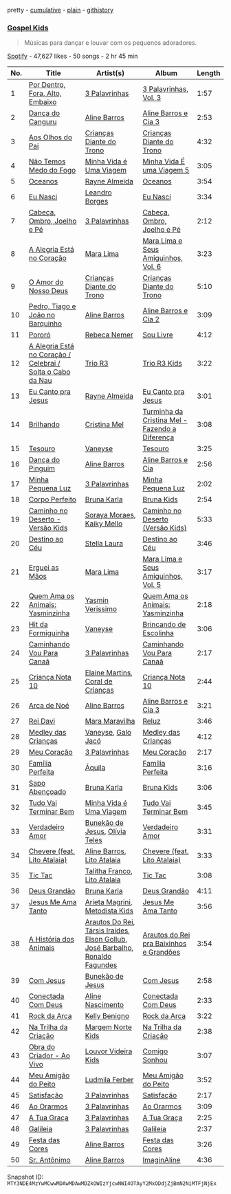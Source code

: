 pretty - [cumulative](/playlists/cumulative/37i9dQZF1DX52rW82P8TUE.md) - [plain](/playlists/plain/37i9dQZF1DX52rW82P8TUE) - [githistory](https://github.githistory.xyz/mackorone/spotify-playlist-archive/blob/main/playlists/plain/37i9dQZF1DX52rW82P8TUE)

### [Gospel Kids](https://open.spotify.com/playlist/37i9dQZF1DX52rW82P8TUE)

> Músicas para dançar e louvar com os pequenos adoradores.

[Spotify](https://open.spotify.com/user/spotify) - 47,627 likes - 50 songs - 2 hr 45 min

| No. | Title | Artist(s) | Album | Length |
|---|---|---|---|---|
| 1 | [Por Dentro, Fora, Alto, Embaixo](https://open.spotify.com/track/5zuOwjPMZkCfzTa9mE8I87) | [3 Palavrinhas](https://open.spotify.com/artist/6apif9UbguC36klKtjMKVL) | [3 Palavrinhas, Vol\. 3](https://open.spotify.com/album/4Aw3KlIumWtvdpamB7DMsU) | 1:57 |
| 2 | [Dança do Canguru](https://open.spotify.com/track/1U4Vl0LRSvWtfBtRI6bnBN) | [Aline Barros](https://open.spotify.com/artist/2aKyKSggb31Kw9s9i3iXoo) | [Aline Barros e Cia 3](https://open.spotify.com/album/6dtJQolCzJVqKjpBE72gpg) | 2:53 |
| 3 | [Aos Olhos do Pai](https://open.spotify.com/track/28ATy9KFpbfUujbB8ZMkWc) | [Crianças Diante do Trono](https://open.spotify.com/artist/1DrV98ubDph1jAWq7ikcF5) | [Crianças Diante do Trono](https://open.spotify.com/album/0NQ0gD4kZUZ7NR76X1QCqk) | 4:32 |
| 4 | [Não Temos Medo do Fogo](https://open.spotify.com/track/3tnh93byTIcpyhZYsLN93O) | [Minha Vida é Uma Viagem](https://open.spotify.com/artist/1o0rLhiJRM3IFLGlqBVolR) | [Minha Vida É uma Viagem 5](https://open.spotify.com/album/2DCbdwhK6SoBW9XawSSrbK) | 3:05 |
| 5 | [Oceanos](https://open.spotify.com/track/2Ehjl2vMGZhWsNwRco3hMu) | [Rayne Almeida](https://open.spotify.com/artist/2WtIzFKxQniqeliHt4vIVj) | [Oceanos](https://open.spotify.com/album/3vt5PFQ9JUQbeL7AnfsK2j) | 3:54 |
| 6 | [Eu Nasci](https://open.spotify.com/track/2dE7xXqKFCUAnL8njBXUrI) | [Leandro Borges](https://open.spotify.com/artist/1W08UTn6HSj0dHarQE7ReQ) | [Eu Nasci](https://open.spotify.com/album/2HmqtDhNBSUKR42VLi2Evl) | 3:34 |
| 7 | [Cabeça, Ombro, Joelho e Pé](https://open.spotify.com/track/3lRfG9FccT67tuGboXeEZs) | [3 Palavrinhas](https://open.spotify.com/artist/6apif9UbguC36klKtjMKVL) | [Cabeça, Ombro, Joelho e Pé](https://open.spotify.com/album/1F1pwnUBYMI9vFVpIQF97W) | 2:12 |
| 8 | [A Alegria Está no Coração](https://open.spotify.com/track/61PU43JNFgjn1zuAaAz96d) | [Mara Lima](https://open.spotify.com/artist/3r3fXHLRkaNVAuP7ckBJOV) | [Mara Lima e Seus Amiguinhos, Vol\. 6](https://open.spotify.com/album/1cAgUMSQibfGNArPNRIJKn) | 3:23 |
| 9 | [O Amor do Nosso Deus](https://open.spotify.com/track/2gvn5QvlQdnE2T06ErTaer) | [Crianças Diante do Trono](https://open.spotify.com/artist/1DrV98ubDph1jAWq7ikcF5) | [Crianças Diante do Trono](https://open.spotify.com/album/0NQ0gD4kZUZ7NR76X1QCqk) | 5:10 |
| 10 | [Pedro, Tiago e João no Barquinho](https://open.spotify.com/track/1180Pe0jjGNslftSXTrEKi) | [Aline Barros](https://open.spotify.com/artist/2aKyKSggb31Kw9s9i3iXoo) | [Aline Barros e Cia 2](https://open.spotify.com/album/58dham8BeNuWKBJJTbzenr) | 3:09 |
| 11 | [Pororó](https://open.spotify.com/track/44FbIn8MPPGj7jjDFLhXIr) | [Rebeca Nemer](https://open.spotify.com/artist/1mQU9ZMrrU8FcbjfePJBsk) | [Sou Livre](https://open.spotify.com/album/2Wgno6YhkdyXyfhDo1MH7M) | 4:12 |
| 12 | [A Alegria Está no Coração / Celebrai / Solta o Cabo da Nau](https://open.spotify.com/track/7FNueAtAXOl1aImDlO9jO0) | [Trio R3](https://open.spotify.com/artist/1j80V5H3SnqrUDKhpAo1OE) | [Trio R3 Kids](https://open.spotify.com/album/3iXWPgtTT7O1t7e5eZoDmf) | 3:22 |
| 13 | [Eu Canto pra Jesus](https://open.spotify.com/track/6dWRzM5A2KxgYtzfZozviQ) | [Rayne Almeida](https://open.spotify.com/artist/2WtIzFKxQniqeliHt4vIVj) | [Eu Canto pra Jesus](https://open.spotify.com/album/6iU37mu4rSSCnrUhjnhrWJ) | 3:01 |
| 14 | [Brilhando](https://open.spotify.com/track/6aMHKxUyAUsbVNJa8TbyuX) | [Cristina Mel](https://open.spotify.com/artist/0vKtp60PHfEnBSLJU9uHgP) | [Turminha da Cristina Mel \- Fazendo a Diferença](https://open.spotify.com/album/6T5y5A3YoPNXQsUu7OlAaX) | 3:08 |
| 15 | [Tesouro](https://open.spotify.com/track/0d7iluBpPMuBSFxrhqfDyF) | [Vaneyse](https://open.spotify.com/artist/3S1zrPd36u0KRCPF6HUAOl) | [Tesouro](https://open.spotify.com/album/61v4qQZaJwjprUBIJx9c1v) | 3:25 |
| 16 | [Dança do Pinguim](https://open.spotify.com/track/4xIhkjavXmWmlUSBOtEqUq) | [Aline Barros](https://open.spotify.com/artist/2aKyKSggb31Kw9s9i3iXoo) | [Aline Barros e Cia](https://open.spotify.com/album/5RFApbqCFVwb3ABVj8Q8w4) | 2:56 |
| 17 | [Minha Pequena Luz](https://open.spotify.com/track/1fr5LcT7TguvSZJRlNQNNv) | [3 Palavrinhas](https://open.spotify.com/artist/6apif9UbguC36klKtjMKVL) | [Minha Pequena Luz](https://open.spotify.com/album/6CnrRYF7ONjhhmCVzjRkg9) | 2:02 |
| 18 | [Corpo Perfeito](https://open.spotify.com/track/0ppgTngQMJwHyM5DTjo8nv) | [Bruna Karla](https://open.spotify.com/artist/0YdeGzSneJdP1NEKY3EFlR) | [Bruna Kids](https://open.spotify.com/album/0W7kUdHwTI6L17XHH73HY2) | 2:54 |
| 19 | [Caminho no Deserto \- Versão Kids](https://open.spotify.com/track/1J1eBc6ECu1cZq7JslY4VG) | [Soraya Moraes](https://open.spotify.com/artist/0IPQAIkLxcVSsxlTPPn3Bp), [Kaiky Mello](https://open.spotify.com/artist/576aczLz6CXzj9E0WZ1EJw) | [Caminho no Deserto \(Versão Kids\)](https://open.spotify.com/album/34EQIvp5R1X7n4chgsK1PR) | 5:33 |
| 20 | [Destino ao Céu](https://open.spotify.com/track/25nCwxGYMiwJeEbqitBkjn) | [Stella Laura](https://open.spotify.com/artist/1lqxvuE0yfesGRZ4sdVVNm) | [Destino ao Céu](https://open.spotify.com/album/7mGVlHAO59mS0XChbEDRUm) | 3:46 |
| 21 | [Erguei as Mãos](https://open.spotify.com/track/7GTVVZiren9LxoyNW4pATK) | [Mara Lima](https://open.spotify.com/artist/3r3fXHLRkaNVAuP7ckBJOV) | [Mara Lima e Seus Amiguinhos, Vol\. 5](https://open.spotify.com/album/5hCu7mordTwYqr2n2rW0LR) | 3:17 |
| 22 | [Quem Ama os Animais: Yasminzinha](https://open.spotify.com/track/3QeEhShhm4xarUOUmHS4tn) | [Yasmin Verissimo](https://open.spotify.com/artist/1O6na9PsfEQLFmZHg8MEyE) | [Quem Ama os Animais: Yasminzinha](https://open.spotify.com/album/7zDczluqFBHATzo2eXUWZC) | 2:18 |
| 23 | [Hit da Formiguinha](https://open.spotify.com/track/2jxOwM1YWNLdVtYKhHjY4r) | [Vaneyse](https://open.spotify.com/artist/3S1zrPd36u0KRCPF6HUAOl) | [Brincando de Escolinha](https://open.spotify.com/album/28QrtBn35MNZOGsNMjUrja) | 3:06 |
| 24 | [Caminhando Vou Para Canaã](https://open.spotify.com/track/1gjyW1dkU6SfYlo6dwByJz) | [3 Palavrinhas](https://open.spotify.com/artist/6apif9UbguC36klKtjMKVL) | [Caminhando Vou Para Canaã](https://open.spotify.com/album/051Ck9PEoQhBlON1mnw0gN) | 2:17 |
| 25 | [Criança Nota 10](https://open.spotify.com/track/2kPwaMnS3qowXfg8aBh7nn) | [Elaine Martins](https://open.spotify.com/artist/4rVAT3ktBeOdexcKic0mC8), [Coral de Crianças](https://open.spotify.com/artist/2qUfzKBWjm4UpH1MjdKnSi) | [Criança Nota 10](https://open.spotify.com/album/2nFtRppoPctEbxAUTpynL3) | 2:44 |
| 26 | [Arca de Noé](https://open.spotify.com/track/2IlFyiCXLg5EK5JChEgWGA) | [Aline Barros](https://open.spotify.com/artist/2aKyKSggb31Kw9s9i3iXoo) | [Aline Barros e Cia 3](https://open.spotify.com/album/6dtJQolCzJVqKjpBE72gpg) | 3:21 |
| 27 | [Rei Davi](https://open.spotify.com/track/4v1Yf5GPWOAgOk67CSU0dP) | [Mara Maravilha](https://open.spotify.com/artist/2vEZbLLAKRqzoiTR9aupGu) | [Reluz](https://open.spotify.com/album/4Oolk7dVn9F9EfQoomK1w8) | 3:46 |
| 28 | [Medley das Crianças](https://open.spotify.com/track/04lDkeEi5mxKfXkBXcmrAQ) | [Vaneyse](https://open.spotify.com/artist/3S1zrPd36u0KRCPF6HUAOl), [Galo Jacó](https://open.spotify.com/artist/6JDieX8x5rmjocsN3Rxs2L) | [Medley das Crianças](https://open.spotify.com/album/6kA8eLY4fy4LqYmQVWD3tH) | 4:12 |
| 29 | [Meu Coração](https://open.spotify.com/track/1MDXv0hRY9EgHTwvQyr7EG) | [3 Palavrinhas](https://open.spotify.com/artist/6apif9UbguC36klKtjMKVL) | [Meu Coração](https://open.spotify.com/album/6y2SSn86BAh3LZHKwNiKK4) | 2:17 |
| 30 | [Família Perfeita](https://open.spotify.com/track/25UWTOQyH5eOcvMyWb0VKR) | [Áquila](https://open.spotify.com/artist/4z6EQDJNZwMQ6uHmjL87nQ) | [Família Perfeita](https://open.spotify.com/album/2BOtSzS45MKiRwNHHoPD6V) | 3:16 |
| 31 | [Sapo Abençoado](https://open.spotify.com/track/6udRCH0KMT8k4GrXAsoI6e) | [Bruna Karla](https://open.spotify.com/artist/0YdeGzSneJdP1NEKY3EFlR) | [Bruna Kids](https://open.spotify.com/album/0W7kUdHwTI6L17XHH73HY2) | 3:06 |
| 32 | [Tudo Vai Terminar Bem](https://open.spotify.com/track/4oYgECBXPGWladYejkc4bP) | [Minha Vida é Uma Viagem](https://open.spotify.com/artist/1o0rLhiJRM3IFLGlqBVolR) | [Tudo Vai Terminar Bem](https://open.spotify.com/album/45SiWKT4wFF9c67wCqiMBA) | 3:45 |
| 33 | [Verdadeiro Amor](https://open.spotify.com/track/0yWQuYf69YZPteFYdVpubx) | [Bunekão de Jesus](https://open.spotify.com/artist/3EzcPGgFNYyoFpcLjec4c2), [Olívia Teles](https://open.spotify.com/artist/2ojdlKsNAWovUgFXkFC2IZ) | [Verdadeiro Amor](https://open.spotify.com/album/4UxBeejCnl6LjKlBXNpjTH) | 3:31 |
| 34 | [Chevere \(feat\. Lito Atalaia\)](https://open.spotify.com/track/3Ecllma7tEPF8gZZZsNp1v) | [Aline Barros](https://open.spotify.com/artist/2aKyKSggb31Kw9s9i3iXoo), [Lito Atalaia](https://open.spotify.com/artist/40VTmb5TDKq5wom2CAnvU3) | [Chevere \(feat\. Lito Atalaia\)](https://open.spotify.com/album/2nuYrKJ4TCQ1B9ZV2Mjupg) | 3:33 |
| 35 | [Tic Tac](https://open.spotify.com/track/4jygcdgSgyyf7QJacekxmx) | [Talitha Franco](https://open.spotify.com/artist/4a9BpHMkMFUFZT7j00Dubq), [Lito Atalaia](https://open.spotify.com/artist/40VTmb5TDKq5wom2CAnvU3) | [Tic Tac](https://open.spotify.com/album/1g8HEmXjdRfNLqk9rk1Grk) | 3:08 |
| 36 | [Deus Grandão](https://open.spotify.com/track/4P0TyPgmAOq2gVQJf7LMV5) | [Bruna Karla](https://open.spotify.com/artist/0YdeGzSneJdP1NEKY3EFlR) | [Deus Grandão](https://open.spotify.com/album/1zkpj6qPydhF9RAaDnrWRn) | 4:11 |
| 37 | [Jesus Me Ama Tanto](https://open.spotify.com/track/0J8hD8AoGlQipoHU6LF6ZX) | [Arieta Magrini](https://open.spotify.com/artist/3KPggmoiyvKE7nhNdJ3sL5), [Metodista Kids](https://open.spotify.com/artist/2IsqqcA3KOtxZHKplFVUaa) | [Jesus Me Ama Tanto](https://open.spotify.com/album/2Zz9nQm8tCtURbCYJnN0mc) | 3:56 |
| 38 | [A História dos Animais](https://open.spotify.com/track/54p1PR4nMkq495gv1LIQxO) | [Arautos Do Rei](https://open.spotify.com/artist/7HMkkJU8KMSMpEZ1RA8gvK), [Társis Iraídes](https://open.spotify.com/artist/0p942FANsPACepQGy7HuF7), [Elson Gollub](https://open.spotify.com/artist/4CnTjFbM00kSSgLddqNgqh), [José Barbalho](https://open.spotify.com/artist/3nTd1c0vX2OvYS4cF6otAo), [Ronaldo Fagundes](https://open.spotify.com/artist/3k8WlBrUAmrPAAwGILLlMj) | [Arautos do Rei pra Baixinhos e Grandões](https://open.spotify.com/album/6hQ1VdOFsnwERYnnBuxsFK) | 3:54 |
| 39 | [Com Jesus](https://open.spotify.com/track/1teeml3NtPVTvfdrPiuxID) | [Bunekão de Jesus](https://open.spotify.com/artist/3EzcPGgFNYyoFpcLjec4c2) | [Com Jesus](https://open.spotify.com/album/0GPGJJUSk7pCTOrMkKgy60) | 2:58 |
| 40 | [Conectada Com Deus](https://open.spotify.com/track/0mdbQRBEonvAxHHJsS5UCj) | [Aline Nascimento](https://open.spotify.com/artist/5Iz1GoxCNhkBe8vn9fXQV4) | [Conectada Com Deus](https://open.spotify.com/album/58yeAD8aegEUHWbQBZp3mx) | 2:33 |
| 41 | [Rock da Arca](https://open.spotify.com/track/7HzkYbSog275m1M5kaAUFW) | [Kelly Benigno](https://open.spotify.com/artist/2YYbZyhGyLlVQGfaE1Hn5X) | [Rock da Arca](https://open.spotify.com/album/1cNrPAjRtZWUKeMiSqJmEG) | 3:22 |
| 42 | [Na Trilha da Criação](https://open.spotify.com/track/2AeUTBwpPLpEJbu6T7I335) | [Margem Norte Kids](https://open.spotify.com/artist/7MqM27ki9IN3dGwGttHIYa) | [Na Trilha da Criação](https://open.spotify.com/album/7L2eWc0MQm3Da6L80gd6jW) | 2:38 |
| 43 | [Obra do Criador \- Ao Vivo](https://open.spotify.com/track/6H4h2cnyfeTnqAHfdqi5dw) | [Louvor Videira Kids](https://open.spotify.com/artist/5xQlLW7wWdVaYLUzbphgGu) | [Comigo Sonhou](https://open.spotify.com/album/3tbgkAsVPkMHK4TBOwIwpV) | 3:07 |
| 44 | [Meu Amigão do Peito](https://open.spotify.com/track/7kpsitoqNZGXXvxUtFg4Qj) | [Ludmila Ferber](https://open.spotify.com/artist/3XFPsySK5XlfmcxJGWcyWn) | [Meu Amigão do Peito](https://open.spotify.com/album/1CUbAbluxubTfpGKXg5BgA) | 3:52 |
| 45 | [Satisfação](https://open.spotify.com/track/5rmBG2lYpzQFXU5LXrWHTE) | [3 Palavrinhas](https://open.spotify.com/artist/6apif9UbguC36klKtjMKVL) | [Satisfação](https://open.spotify.com/album/7dNxBMr0QOAUD3ydFcCH8f) | 2:17 |
| 46 | [Ao Orarmos](https://open.spotify.com/track/0OCSLWbLai3RpfM4kjo5Ne) | [3 Palavrinhas](https://open.spotify.com/artist/6apif9UbguC36klKtjMKVL) | [Ao Orarmos](https://open.spotify.com/album/2bax4vbgz2FjqaV6kJDExx) | 3:09 |
| 47 | [A Tua Graça](https://open.spotify.com/track/58PgmYUic0mM7Qwi297ZG3) | [3 Palavrinhas](https://open.spotify.com/artist/6apif9UbguC36klKtjMKVL) | [A Tua Graça](https://open.spotify.com/album/2gcCOA0Zi0ntszohuIbxVj) | 2:25 |
| 48 | [Galileia](https://open.spotify.com/track/1NxGlZCXHdExP3sPld6UV0) | [3 Palavrinhas](https://open.spotify.com/artist/6apif9UbguC36klKtjMKVL) | [Galileia](https://open.spotify.com/album/1WsqUCNmbFJOsA4Ukmu8lV) | 2:37 |
| 49 | [Festa das Cores](https://open.spotify.com/track/2OgjuP2rTKfweuPiZDORMw) | [Aline Barros](https://open.spotify.com/artist/2aKyKSggb31Kw9s9i3iXoo) | [Festa das Cores](https://open.spotify.com/album/7y3if5oFUBEKP94vf2mCQW) | 3:26 |
| 50 | [Sr\. Antônimo](https://open.spotify.com/track/1mExcbeOoQEh2ZRFTY705r) | [Aline Barros](https://open.spotify.com/artist/2aKyKSggb31Kw9s9i3iXoo) | [ImaginAline](https://open.spotify.com/album/4DpfGOe1QVwuIENUOhxgsa) | 4:36 |

Snapshot ID: `MTY3NDE4MzYwMCwwMDAwMDAwMDZkOWIzYjcwNWI4OTAyY2MxODdjZjBmN2NiMTFjNjEx`
